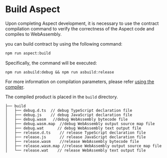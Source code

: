 # Build Aspect
Upon completing Aspect development, it is necessary to use the contract compilation command to verify the correctness
of the Aspect code and compiles to WebAssembly.

you can build contract by using the following command:

```bash
npm run aspect:build
```
Specifically, the command will be executed:
```shell
npm run asbuild:debug && npm run asbuild:release
```
For more information on compilation parameters, please refer [using the compiler](https://assemblyscript.bootcss.com/compiler.html#compiler-options).

The compiled product is placed in the `build` directory.
```shell
├── build
│   ├── debug.d.ts  // debug TypeScript declaration file
│   ├── debug.js    // debug JavaScript declaration file
│   ├── debug.wasm   //debug WebAssembly bytecode file
│   ├── debug.wasm.map  //debug WebAssembly output source map file
│   ├── debug.wat      // debug WebAssembly text output file
│   ├── release.d.ts    // release TypeScript declaration file
│   ├── release.js      // release JavaScript declaration file
│   ├── release.wasm    //release WebAssembly bytecode file
│   ├── release.wasm.map //release WebAssembly output source map file
│   └── release.wat    // release WebAssembly text output file

```
